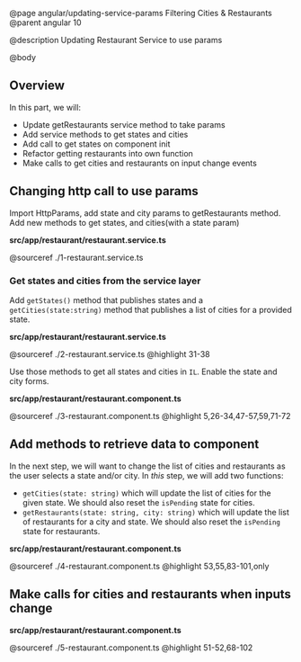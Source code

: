 @page angular/updating-service-params Filtering Cities & Restaurants
@parent angular 10

@description Updating Restaurant Service to use params

@body

## Overview

In this part, we will:

- Update getRestaurants service method to take params
- Add service methods to get states and cities
- Add call to get states on component init
- Refactor getting restaurants into own function
- Make calls to get cities and restaurants on input change events

## Changing http call to use params

Import HttpParams, add state and city params to getRestaurants method. Add new methods to get states, and cities(with a state param)

__src/app/restaurant/restaurant.service.ts__

@sourceref ./1-restaurant.service.ts

### Get states and cities from the service layer

Add `getStates()` method that publishes states and a
`getCities(state:string)` method that publishes a list of cities
for a provided state.

__src/app/restaurant/restaurant.service.ts__

@sourceref ./2-restaurant.service.ts
@highlight 31-38

Use those methods to get all states and cities in `IL`.
Enable the state and city forms.

__src/app/restaurant/restaurant.component.ts__

@sourceref ./3-restaurant.component.ts
@highlight 5,26-34,47-57,59,71-72

## Add methods to retrieve data to component

In the next step, we will want to change the list of cities and restaurants
as the user selects a state and/or city.  In _this_ step, we will
add two functions:

- `getCities(state: string)` which will update the list of cities for
  the given state. We should also reset the `isPending` state for cities.
- `getRestaurants(state: string, city: string)` which will update the list of
  restaurants for a city and state. We should also reset the `isPending` state for restaurants.

__src/app/restaurant/restaurant.component.ts__

@sourceref ./4-restaurant.component.ts
@highlight 53,55,83-101,only

## Make calls for cities and restaurants when inputs change

__src/app/restaurant/restaurant.component.ts__

@sourceref ./5-restaurant.component.ts
@highlight 51-52,68-102
